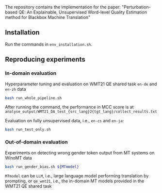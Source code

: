 The repository contains the implementation for the paper: "Perturbation-based QE: An Explainable, Unsupervised Word-level Quality Estimation method for Blackbox Machine Translation"

## Installation
Run the commands in `env_installation.sh`.

## Reproducing experiments
### In-domain evaluation 
Hyperparameter tuning and evaluation on WMT21 QE shared task `en-de` and `en-zh` data
```bash
bash run_whole_pipeline.sh
```
After running the command, the performance in MCC score is at `analyse_output/WMT21_DA_test_{src_lang}2{tgt_lang}/collect_results.txt`

Evaluation on fully unsupervised data, i.e., `en-cs` and `en-ja`:
```bash
bash run_test_only.sh
```

### Out-of-domain evaluation 
Experiments on detecting wrong gender token output from MT systems on WinoMT data
```bash
bash run_gender_bias.sh ${MTmodel}
```
`MTmodel` can be `LLM`, i.e., large language model performing translation by prompting, or `qe_wmt21`, i.e., the in-domain MT models provided in the WMT21 QE shared task
